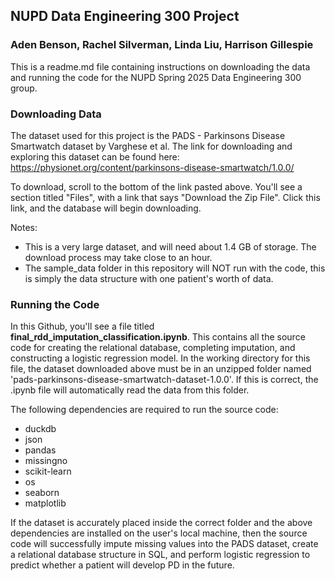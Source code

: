 ## NUPD Data Engineering 300 Project
### Aden Benson, Rachel Silverman, Linda Liu, Harrison Gillespie

This is a readme.md file containing instructions on downloading the data and running the code for the NUPD Spring 2025 Data Engineering 300 group.

### Downloading Data
The dataset used for this project is the PADS - Parkinsons Disease Smartwatch dataset by Varghese et al. The link for downloading and exploring this dataset can be found here: https://physionet.org/content/parkinsons-disease-smartwatch/1.0.0/

To download, scroll to the bottom of the link pasted above. You'll see a section titled "Files", with a link that says "Download the Zip File". Click this link, and the database will begin downloading. 

Notes:

- This is a very large dataset, and will need about 1.4 GB of storage. The download process may take close to an hour.
- The sample_data folder in this repository will NOT run with the code, this is simply the data structure with one patient's worth of data.

### Running the Code
In this Github, you'll see a file titled **final_rdd_imputation_classification.ipynb**. This contains all the source code for creating the relational database, completing imputation, and constructing a logistic regression model.
In the working directory for this file, the dataset downloaded above must be in an unzipped folder named 'pads-parkinsons-disease-smartwatch-dataset-1.0.0'. 
If this is correct, the .ipynb file will automatically read the data from this folder.

The following dependencies are required to run the source code:

- duckdb
- json
- pandas
- missingno
- scikit-learn
- os
- seaborn
- matplotlib

If the dataset is accurately placed inside the correct folder and the above dependencies are installed on the user's local machine, then the source code will successfully impute missing values into the PADS dataset, create a relational database structure in SQL, and perform logistic regression to predict whether a patient will develop PD in the future.
